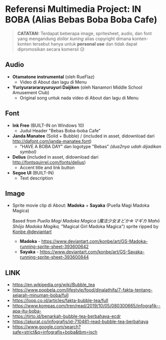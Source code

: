 # Referensi Multimedia Project: IN BOBA (Alias Bebas Boba Boba Cafe)

> **CATATAN:** Terdapat beberapa image, spritesheet, audio, dan font yang mengandung *dollar kuning* alias copyright dimana konten-konten tersebut hanya untuk **personal use** dan tidak dapat dipromosikan secara komersil :disappointed_relieved:

## Audio
- **Otamatone instrumental** (oleh RueFlaz)
  - Video di About dan lagu di Menu
- **Yuriyurarararayuruyuri Daijiken** (oleh Nanamori Middle School Amusement Club)
  - Original song untuk nada video di About dan lagu di Menu

## Font
- **Ink Free** (BUILT-IN on Windows 10)
  - Judul Header "Bebas Boba-boba Cafe"
- **Janda Manatee** (Solid + Bubble) / (included in asset, didownload dari http://dafont.com/janda-manatee.font)
  - "HAVE A BOBA DAY" dan logotype "Bebas" _(dua2nya udah dijadikan symbol)_
- **Delius** (included in asset, didownload dari http://fontsquirrel.com/fonts/delius)
  - Accent title and link button
- **Segoe UI** (BUILT-IN)
  - Text description

## Image
- Sprite movie clip di About: **Madoka** + **Sayaka** (Puella Magi Madoka Magica)

  Based from *Puella Magi Madoka Magica* (*魔法少女まどか☆マギカ Mahō Shōjo Madoka Magika,* "Magical Girl Madoka Magica") sprite ripped by [Konbe @deviantart](https://www.deviantart.com/konbe)
  - **Madoka** - https://www.deviantart.com/konbe/art/GS-Madoka-running-sprite-sheet-393600642
  - **Sayaka** - https://www.deviantart.com/konbe/art/GS-Sayaka-running-sprite-sheet-393600844

##	LINK
-	https://en.wikipedia.org/wiki/Bubble_tea
-	https://www.popbela.com/lifestyle/food/dinalathifa/7-fakta-tentang-sejarah-minuman-boba/full
-	https://loop.co.id/articles/fakta-bubble-tea/full
-	https://www.kompas.com/tren/read/2019/10/05/080300665/infografik--apa-itu-boba-
-	https://tirto.id/benarkah-bubble-tea-berbahaya-ecdr
-	https://akurat.co/infografis/id-710481-read-bubble-tea-berbahaya
-	https://www.google.com/search?safe=strict&q=infografis+boba&tbm=isch 
